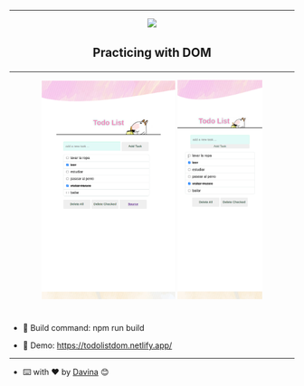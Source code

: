 
  
__________
  
 <p align="center"><img src="https://media2.giphy.com/media/QrpVwPDGmJEIvHwKEc/200w.webp?cid=790b7611irb4o28dlj42xenq3l6m1bsa8t0msslhzs96gpet&rid=200w.webp&ct=s" width="100"></a></p>  
 
  ## <p align="center"> Practicing with DOM </p>
  __________


  <p align="center"><img src="./assets/img/rmWeb.png" width="236"></a> 
  <img src="./assets/img/rmMovile.png" width="150"></a></p>

#

- 👾 Build command:
     npm run build

- 🧐 Demo:
    https://todolistdom.netlify.app/

__________
- ⌨️ with ❤️ by [Davina](https://www.linkedin.com/in/davinamedina/) 😊